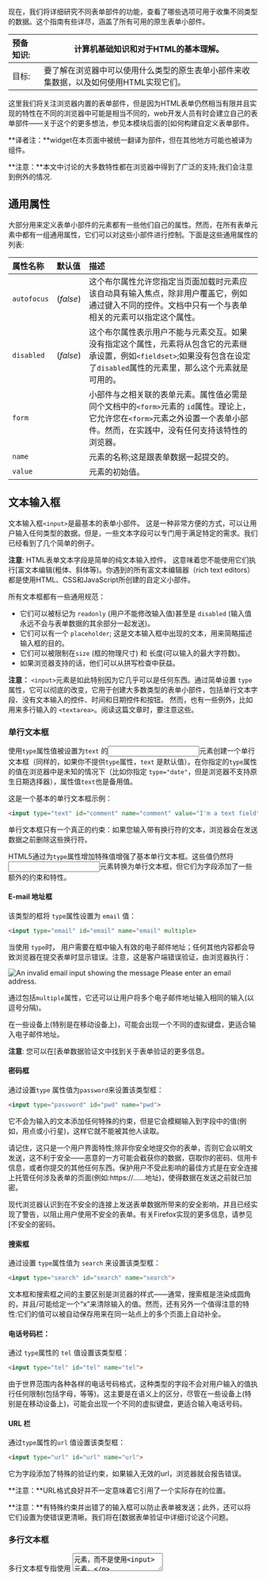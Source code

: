现在，我们将详细研究不同表单部件的功能，查看了哪些选项可用于收集不同类型的数据。这个指南有些详尽，涵盖了所有可用的原生表单小部件。

| 预备知识: | 计算机基础知识和对于HTML的基本理解。 |
| :-------- | ------------------------------------------------------------ |
| 目标:     | 要了解在浏览器中可以使用什么类型的原生表单小部件来收集数据，以及如何使用HTML实现它们。 |

这里我们将关注浏览器内置的表单部件，但是因为HTML表单仍然相当有限并且实现的特性在不同的浏览器中可能是相当不同的，web开发人员有时会建立自己的表单部件——关于这个的更多想法，参见本模块后面的[如何构建自定义表单部件。

**译者注：**widget在本页面中被统一翻译为部件，但在其他地方可能也被译为组件。

**注意：**本文中讨论的大多数特性都在浏览器中得到了广泛的支持;我们会注意到例外的情况.

## 通用属性

大部分用来定义表单小部件的元素都有一些他们自己的属性。然而，在所有表单元素中都有一组通用属性，它们可以对这些小部件进行控制。下面是这些通用属性的列表:

| 属性名称    | 默认值    | 描述                                                         |
| :---------- | :-------- | :----------------------------------------------------------- |
| `autofocus` | (*false*) | 这个布尔属性允许您指定当页面加载时元素应该自动具有输入焦点，除非用户覆盖它，例如通过键入不同的控件。文档中只有一个与表单相关的元素可以指定这个属性。 |
| `disabled`  | (*false*) | 这个布尔属性表示用户不能与元素交互。如果没有指定这个属性，元素将从包含它的元素继承设置，例如`<fieldset>`;如果没有包含在设定了`disabled`属性的元素里，那么这个元素就是可用的。 |
| `form`      |           | 小部件与之相关联的表单元素。属性值必需是同个文档中的`<form>`元素的 `id`属性。理论上，它允许您在`<form>`元素之外设置一个表单小部件。然而，在实践中，没有任何支持该特性的浏览器。 |
| `name`      |           | 元素的名称;这是跟表单数据一起提交的。                        |
| `value`     |           | 元素的初始值。                                               |

## 文本输入框

文本输入框`<input>`是最基本的表单小部件。 这是一种非常方便的方式，可以让用户输入任何类型的数据。但是，一些文本字段可以专门用于满足特定的需求。我们已经看到了几个简单的例子。

**注意**: HTML表单文本字段是简单的纯文本输入控件。 这意味着您不能使用它们执行[富文本编辑(粗体、斜体等)。你遇到的所有富文本编辑器（rich text editors）都是使用HTML、CSS和JavaScript所创建的自定义小部件。

所有文本框都有一些通用规范：

- 它们可以被标记为 `readonly` (用户不能修改输入值)甚至是 `disabled` (输入值永远不会与表单数据的其余部分一起发送)。
- 它们可以有一个 `placeholder`; 这是文本输入框中出现的文本，用来简略描述输入框的目的。
- 它们可以被限制在`size` (框的物理尺寸) 和 长度(可以输入的最大字符数)。
- 如果浏览器支持的话，他们可以从拼写检查中获益。

**注意：** `<input>`元素是如此特别因为它几乎可以是任何东西。通过简单设置 `type` 属性，它可以彻底的改变，它用于创建大多数类型的表单小部件，包括单行文本字段、没有文本输入的控件、时间和日期控件和按钮。 然而，也有一些例外，比如用来多行输入的 `<textarea>`。阅读这篇文章时，要注意这些。

### 单行文本框



使用`type`属性值被设置为`text` 的<input>元素创建一个单行文本框（同样的，如果你不提供`type`属性，`text` 是默认值）。在你指定的`type`属性的值在浏览器中是未知的情况下（比如你指定 `type="date"`，但是浏览器不支持原生日期选择器），属性值`text`也是备用值。



这是一个基本的单行文本框示例：

```html
<input type="text" id="comment" name="comment" value="I'm a text field">
```

单行文本框只有一个真正的约束：如果您输入带有换行符的文本，浏览器会在发送数据之前删除这些换行符。



HTML5通过为`type`属性增加特殊值增强了基本单行文本框。这些值仍然将<input>元素转换为单行文本框，但它们为字段添加了一些额外的约束和特性。

#### E-mail 地址框

该类型的框将 `type`属性设置为 `email` 值：

```html
<input type="email" id="email" name="email" multiple>
```

当使用 `type`时， 用户需要在框中输入有效的电子邮件地址；任何其他内容都会导致浏览器在提交表单时显示错误。注意，这是客户端错误验证，由浏览器执行：

![An invalid email input showing the message Please enter an email address.](https://mdn.mozillademos.org/files/14781/email-invalid.png)

通过包括`multiple`属性，它还可以让用户将多个电子邮件地址输入相同的输入(以逗号分隔)。

在一些设备上(特别是在移动设备上)，可能会出现一个不同的虚拟键盘，更适合输入电子邮件地址。

**注意**: 您可以在[表单数据验证文中找到关于表单验证的更多信息。

#### 密码框

通过设置`type` 属性值为`password`来设置该类型框：

```html
<input type="password" id="pwd" name="pwd">
```

它不会为输入的文本添加任何特殊的约束，但是它会模糊输入到字段中的值(例如，用点或小行星)，这样它就不能被其他人读取。

请记住，这只是一个用户界面特性;除非你安全地提交你的表单，否则它会以明文发送，这不利于安全——恶意的一方可能会截获你的数据，窃取你的密码、信用卡信息，或者你提交的其他任何东西。保护用户不受此影响的最佳方式是在安全连接上托管任何涉及表单的页面(例如:https://……地址)，使得数据在发送之前就已加密。

现代浏览器认识到在不安全的连接上发送表单数据所带来的安全影响，并且已经实现了警告，以阻止用户使用不安全的表单。有关Firefox实现的更多信息，请参见[不安全的密码。

#### 搜索框

通过设置 `type`属性值为 `search` 来设置该类型框：

```html
<input type="search" id="search" name="search">
```

文本框和搜索框之间的主要区别是浏览器的样式——通常，搜索框是渲染成圆角的，并且/可能给定一个“x”来清除输入的值。然而，还有另外一个值得注意的特性:它们的值可以被自动保存用来在同一站点上的多个页面上自动补全。



#### 电话号码栏：

通过 `type`属性的 `tel` 值设置该类型框：

```html
<input type="tel" id="tel" name="tel">
```

由于世界范围内各种各样的电话号码格式，这种类型的字段不会对用户输入的值执行任何限制(包括字母，等等)。这主要是在语义上的区分，尽管在一些设备上(特别是在移动设备上)，可能会出现一个不同的虚拟键盘，更适合输入电话号码。

#### URL 栏

通过`type`属性的`url` 值设置该类型框：

```html
<input type="url" id="url" name="url">
```

它为字段添加了特殊的验证约束，如果输入无效的url，浏览器就会报告错误。

**注意：**URL格式良好并不一定意味着它引用了一个实际存在的位置。

**注意：**有特殊约束并出错了的输入框可以防止表单被发送；此外，还可以将它们设置为使错误更清晰。我们将在[数据表单验证中详细讨论这个问题。

### 多行文本框



多行文本框专指使用 <textarea>元素，而不是使用<input> 元素。

```html
<textarea cols="30" rows="10"></textarea>
```

textarea和常规的单行文本字段之间的主要区别是，允许用户输入包含硬换行符(即按回车)的文本。

注意到在大多数浏览器中，文本区域在右下角有一个拖放操作，允许用户调整它的大小。这种调整能力可以通过使用[CSS设置文本区域的`resize`性质为 `none` 来关闭。

**<textarea>** 还接受了一些额外的属性，以控制它在几行代码中呈现的效果 (除此以外还有其他几个)：

**<textarea>** 元素属性

| 属性名 | 默认值 | 描述                                                 |
| :----- | :----- | :--------------------------------------------------- |
| `cols` | `20`   | 文本控件的可见宽度，平均字符宽度。                   |
| `rows` |        | 控制的可见文本行数。                                 |
| `wrap` | `soft` | 表示控件是如何包装文本的。可能的值：`hard` 或 `soft` |

注意，**<textarea>**元素与<input>元素的编写略有不同。<input>元素是一个空元素，这意味着它不能包含任何子元素。另一方面，**<textarea>** 元素是一个常规元素，可以包含文本内容的子元素。

这里有两个关键点需要注意：

- 如果您想为<input>元素定义一个默认值，那么您必须使用`value`属性;另一方面，对于**<textarea>** 元素，只需要将默认的文本放在起始标记和**<textarea>** 的结束标记之间。
- 因为它的本质， **<textarea>** 元素只接受文本内容；这意味着将任何HTML内容入**<textarea>** 中都呈现为纯文本内容。

## 下拉内容

下拉窗口小部件是一种简单的方法，可以让用户选择众多选项中的一个，而不需要占用用户界面的太多空间。HTML有两种类型的下拉内容:**select box**和**autocomplete box**。在这两种情况下，交互都是相同的——一旦控件被激活，浏览器就会显示用户可以选择的值列表

### 选择框



一个选择框是用<select>元素创建的，其中有一个或多个<option>元素作为子元素，每个元素都指定了其中一个可能的值。

```html
<select id="simple" name="simple">
  <option>Banana</option>
  <option>Cherry</option>
  <option>Lemon</option>
</select>
```

如果需要，可以使用`selected`属性在所需的<option>元素上设置选择框的默认值---在页面加载时会默认选择该选项。<option>元素也可以嵌套在<optgroup>元素中，以创建视觉关联的组值：

```html
<select id="groups" name="groups">
  <optgroup label="fruits">
    <option>Banana</option>
    <option selected>Cherry</option>
    <option>Lemon</option>
  </optgroup>
  <optgroup label="vegetables">
    <option>Carrot</option>
    <option>Eggplant</option>
    <option>Potato</option>
  </optgroup>
</select>
```



如果一个<option>元素设置了`value`属性，那么当提交表单时该属性的值就会被发送。如果忽略了`value`属性，则使用<option>元素的内容作为选择框的值。

在<optgroup>元素中，`label`属性显示在值之前，但即使它看起来有点像一个选项，它也不是可选的。

### 多选选择框



默认情况下，选择框只允许用户选择一个值。通过将`multiple`属性添加到<select>元素，您可以允许用户通过操作系统提供的默认机制来选择几个值。 (如， 同时按下 Cmd/Ctrl 并点击多个值).

注意：在多个选项选择框的情况下，选择框不再显示值为下拉内容——相反，它们都显示在一个列表中。

```html
<select multiple id="multi" name="multi">
  <option>Banana</option>
  <option>Cherry</option>
  <option>Lemon</option>
</select>
```



**注意：**所有支持<select> 元素的浏览器也支持 `multiple` 。

### 自动补全输入框



您可以使用<datalist>元素来为表单小部件提供建议的、自动完成的值，并使用一些`<option>`子元素来指定要显示的值。

然后使用`list`属性将数据列表绑定到一个文本框(通常是一个<input>元素)。

一旦数据列表与表单小部件相关联，它的选项用于自动完成用户输入的文本;通常，这是作为一个下拉框提供给用户的，匹配在输入框中输入了的内容。

```html
<label for="myFruit">What's your favorite fruit?</label>
<input type="text" name="myFruit" id="myFruit" list="mySuggestion">
<datalist id="mySuggestion">
  <option>Apple</option>
  <option>Banana</option>
  <option>Blackberry</option>
  <option>Blueberry</option>
  <option>Lemon</option>
  <option>Lychee</option>
  <option>Peach</option>
  <option>Pear</option>
</datalist>
```

**注意：** 根据[HTML规范](http://www.w3.org/TR/html5/common-input-element-attributes.html#attr-input-list)，`list` 属性和<datalist>元素元素可以用于任何需要用户输入的小部件。但是，除了文本控件外(例如颜色或日期)，还不清楚它会如何工作，不同的浏览器在不同的情况下会有不同的表现。正因为如此，除了文本字段以外，要小心使用这个特性。

#### 数据列表支持和后备

<datalist>元素是HTML表单的最新补充，因此浏览器的支持比我们之前看到的要少一些。最值得注意的是，它在版本小于10的IE中不受支持，同时在版本小于12的Safari中不受支持。

为了处理这个问题，这里有一个小技巧，可以为这些浏览器提供一个不错的备用：

```html
<label for="myFruit">What is your favorite fruit? (With fallback)</label>
<input type="text" id="myFruit" name="fruit" list="fruitList">
    
<datalist id="fruitList">
  <label for="suggestion">or pick a fruit</label>
  <select id="suggestion" name="altFruit">
    <option>Apple</option>
    <option>Banana</option>
    <option>Blackberry</option>
    <option>Blueberry</option>
    <option>Lemon</option>
    <option>Lychee</option>
    <option>Peach</option>
    <option>Pear</option>
  </select>
</datalist>
```

支持<datalist>元素的浏览器将忽略所有不是<option>元素的元素，并按照预期工作。另一方面，不支持<datalist>元素的浏览器将显示标签和选择框。当然，还有其他方法可以处理对<datalist>元素支持的不足，但这是最简单的(其他方法往往需要JavaScript)。

## 可选中项

可选中项是可以通过单击它们来更改状态的小部件。有两种可选中项：复选框和单选按钮。两者都使用`checked`属性，以指示该部件的默认状态: "选中"或"未选中"。

值得注意的是，这些小部件与其他表单小部件不一样。对于大多数表单部件，一旦表单提交，所有具有`name`属性的小部件都会被发送，即使没有任何值被填。对于可选中项，只有在勾选时才发送它们的值。如果他们没有被勾选，就不会发送任何东西，甚至连他们的名字也没有。

为了获得最大的可用性和可访问性，建议您在<fieldset>中包围每个相关项目的列表，并使用<legend>提供对列表的全面描述。每个单独的<label>/<input>元素都应该包含在它自己的列表项中(或者类似的)。正如在示例中显示的。

您还需要为这些类型的输入提供`value`属性，如果您想让它们具有意义——如果没有提供任何值，则复选框和单选按钮被赋予一个 `on`值。

### 复选框



使用`type`属性值为`checkbox`的 <input>元素来创建一个复选框。

```html
<input type="checkbox" checked id="carrots" name="carrots" value="carrots">
```

包含`checked`属性使复选框在页面加载时自动被选中。



### 单选按钮



使用`type`属性值为`radio`的 <input>元素来创建一个单选按钮。

```html
<input type="radio" checked id="soup" name="meal">
```

几个单选按钮可以连接在一起。如果它们的`name`属性共享相同的值，那么它们将被认为属于同一组的按钮。同一组中只有一个按钮可以同时被选；这意味着当其中一个被选中时，所有其他的都将自动未选中。如果没有选中任何一个，那么整个单选按钮池就被认为处于未知状态，并且没有以表单的形式发送任何值。

```html
<fieldset>
  <legend>What is your favorite meal?</legend>
  <ul>
    <li>
      <label for="soup">Soup</label>
      <input type="radio" checked id="soup" name="meal" value="soup">
    </li>
    <li>
      <label for="curry">Curry</label>
      <input type="radio" id="curry" name="meal" value="curry">
    </li>
    <li>
      <label for="pizza">Pizza</label>
      <input type="radio" id="pizza" name="meal" value="pizza">
    </li>
  </ul>
</fieldset>
```



## 按钮

在HTML表单中，有三种按钮：

- Submit

  将表单数据发送到服务器。对于<button>元素, 省略 `type` 属性 (或是一个无效的 `type` 值) 的结果就是一个提交按钮.

- Reset

  将所有表单小部件重新设置为它们的默认值。

- Anonymous

  没有自动生效的按钮，但是可以使用JavaScript代码进行定制。

使用<button>元素或者<input>元素来创建一个按钮。`type`属性的值指定显示什么类型的按钮。

### submit



```html
<button type="submit">
    This a <br><strong>submit button</strong>
</button>

<input type="submit" value="This is a submit button">
```

### reset



```html
<button type="reset">
    This a <br><strong>reset button</strong>
</button>

<input type="reset" value="This is a reset button">
```

### button



```html
<button type="button">
    This an <br><strong>anonymous button</strong>
</button>

<input type="button" value="This is an anonymous button">
```

不管您使用的是<button>元素还是<input>元素，按钮的行为都是一样的。然而，有一些显著的不同之处：

- 从示例中可以看到，<button>元素允许您在它们的标签中使用HTML内容，这些内容被插入到打开和关闭<button>标签中。另一方面，<input>元素是空元素;它们的标签插入在`value`属性中，因此只接受纯文本内容。
- 使用<button>元素，可以有一个不同于按钮标签的值(通过设置`value`中的属性值)。这在IE 8之前的版本中是不可靠的。



从技术上讲，使用<button>元素或<input>元素定义的按钮几乎没有区别。唯一值得注意的区别是按钮本身的标签。在<input>元素中，标签只能是字符数据，而在<button>元素中，标签可以是HTML，因此可以相应地进行样式化。

## 高级表单部件

在本节中，我们将介绍那些让用户输入复杂或不寻常数据的小部件。这包括精确的或近似的数字，日期和时间，或颜色。

### 数字

用于数字的小部件是用`type`属性设置为`number`<input>的元素创建的。这个控件看起来像一个文本框，但是只允许浮点数，并且通常提供一些按钮来增加或减少小部件的值。

也可以：

- 通过设置`min`和`max`属性来约束该值。
- 通过设置`step`属性来指定增加和减少按钮更改小部件的步进值大小。

#### 例子

```html
<input type="number" name="age" id="age" min="1" max="10" step="2">
```

这将创建一个数字小部件，其值被限制为1到10之间的任何值，而其增加和减少按钮的步进值将更改为2。

在10以下的Internet Explorer版本中不支持`number` 输入。

### 滑块



另一种选择数字的方法是使用滑块。从视觉上讲，滑块没有文本字段准确，因此它们被用来选择一个确切值并不重要的数字。

滑块是通过把<input>元素的`type`属性值设置为`range`来创建的。正确配置滑块是很重要的；为了达到这个目的，我们强烈建议您设置`min`、`max`和`step`属性。

#### 例子

```html
<input type="range" name="beans" id="beans" min="0" max="500" step="10">
```

这个例子创建了一个滑块，它可能的值在0到500之间，而它的递增/递减按钮以+10和-10来改变值。

滑块的一个问题是，它们不提供任何形式的视觉反馈，以了解当前的值是什么。您需要使用JavaScript来添加这一点，但这相对来说比较容易。在本例中，我们添加了一个空的`<span>`元素，其中我们将写入滑块的当前值，并随着更改实时更新它。

```html
<label for="beans">How many beans can you eat?</label>
<input type="range" name="beans" id="beans" min="0" max="500" step="10">
<span class="beancount"></span>
```

可以使用一些简单的JavaScript实现

```js
var beans = document.querySelector('#beans');
var count = document.querySelector('.beancount');

count.textContent = beans.value;

beans.oninput = function() {
  count.textContent = beans.value;
}
```

这里我们将对范围输入值和span的引用存储在两个变量里，然后我们立即将span的`textContent`设置为输入的当前`value`。最后，我们设置了一个`oninput`事件处理程序，以便每次移动范围滑块时，都会将span `textContent`更新为新的输入值。

在10以下的Internet Explorer版本中不支持`range` 。

### 日期时间选择器



对于web开发人员来说，收集日期和时间值一直是一场噩梦。HTML5通过提供一种特殊的控制来处理这种特殊的数据，从而带来了一些增强。

使用<input>元素和一个适当的值的`type`属性来创建日期和时间控制，这取决于您是否希望收集日期、时间或两者都。

#### `本地时间`

这将创建一个小部件来显示和选择一个日期，但是没有任何特定的时区信息。

```html
<input type="datetime-local" name="datetime" id="datetime">
```

#### `月`

这就创建了一个小部件来显示和挑选一个月。

```html
<input type="month" name="month" id="month">
```

#### 时间

这将创建一个小部件来显示并选择一个时间值。

```html
<input type="time" name="time" id="time">
```

#### `星期`

这将创建一个小部件来显示并挑选一个星期号和它的年份。

```html
<input type="week" name="week" id="week">
```

所有日期和时间控制都可以使用`min`和`max`属性来约束。

```html
<label for="myDate">When are you available this summer?</label>
<input type="date" name="myDate" min="2013-06-01" max="2013-08-31" id="myDate">
```

警告——日期和时间窗口小部件仍然很不受支持。目前，Chrome、Edge和Opera都支持它们，但IE浏览器没有支持，Firefox和Safari对这些都没有太大的支持。

### 拾色器



颜色总是有点难处理。有很多方式来表达它们:RGB值(十进制或十六进制)、HSL值、关键字等等。颜色小部件允许用户在文本和可视的方式中选择颜色。

一个颜色小部件是使用`type`属性设置为值`color`<input>的元素创建的。

```html
<input type="color" name="color" id="color">
```

警告——并不是所有浏览器都支持拾色器。IE中没有支持，Safari目前也不支持它。其他主要的浏览器都支持它。

## 其他小部件

还有一些其他的小部件由于它们非常特殊的行为而不能很容易地分类，但是它们仍然非常有用。

### 文件选择器



HTML表单能够将文件发送到服务器；在[发送和检索表单数据的文章中详细描述了这个特定的操作。文件选择器小部件是用户如何选择一个或多个文件来发送的。

要创建一个文件选择器小部件，您可以使用<input>元素，将它的`type`属性设置为`file`。被接受的文件类型可以使用`accept`属性来约束。此外，如果您想让用户选择多个文件，那么可以通过添加`multiple`属性来实现。

#### 例子

在本例中，创建一个文件选择器，请求图形图像文件。在本例中，允许用户选择多个文件。

```html
<input type="file" name="file" id="file" accept="image/*" multiple>
```

### 隐藏内容



有时候，由于为了方便技术原因，有些数据是用表单发送的，但不显示给用户。要做到这一点，您可以在表单中添加一个不可见的元素。要做到这一点，需要使用<input>将它的`type`属性设置为`hidden`值。

如果您创建了这样一个元素，就需要设置它的`name`和`value`属性：

```html
<input type="hidden" id="timestamp" name="timestamp" value="1286705410">
```

### 图像按钮



图像按钮控件是一个与<img>元素完全相同的元素，除了当用户点击它时，它的行为就像一个提交按钮(见上面)。

图像按钮是使用`type`属性值设置为`image`<input>的元素创建的。这个元素支持与`<img>`元素相同的属性，和其他表单按钮支持的所有属性。

```html
<input type="image" alt="Click me!" src="my-img.png" width="80" height="30" />
```

如果使用图像按钮来提交表单，这个小部件不会提交它的值；相反，提交的是在图像上单击处的X和Y坐标(坐标是相对于图像的，这意味着图像的左上角表示坐标0，0)，坐标被发送为两个键/值对：

- X值键是`name`属性的值，后面是字符串“.x”。
- Y值键是`name`属性的值，后面是字符串“.y”。

例如，当您点击这个小部件的图像时，您将被发送到一个URL，如下所显示的

```html
http://foo.com?pos.x=123&pos.y=456
```

这是构建“热图”的一种非常方便的方式。如何发送和检索这些值在[发送和检索表单数据文章中详细说明。

### 仪表和进度条



仪表和进度条是数值的可视化表示。

#### 进度条

一个进度条表示一个值，它会随着时间的变化而变化到最大的值，这个值由`max`属性指定。这样的一个bar是使用<progress>元素创建的。

```html
<progress max="100" value="75">75/100</progress>
```

这是为了实现任何需要进度报告的内容，例如下载的总文件的百分比，或者问卷中填写的问题的数量。

<progress>元素中的内容用于不支持该元素的浏览器的回退，以及辅助技术对其朗读。

#### 仪表

一个仪表表示一个固定值，这个值由一个`min`和一个`max`值所界定。这个值是作为一个条形显示的，并且为了知道这个工具条是什么样子的，我们将这个值与其他一些设置值进行比较

- low 和high 

  值范围划分为三个部分：

  - 该范围的较低部分是在`min`和`low`值(包括那些值)之间。
  - 该范围的中间部分是在`low`和`high`值之间(不包括那些值)。
  - 该范围的较高部分是在`high`和`max`值(包括那些值)之间。

- optimum 值定义了<meter>元素的最优值。在与htmlattrxref(“low”、“meter”)和high值的联合中，它定义了该范围的哪个部分是优先的：

  - 如果`optimum`值在较低的范围内，则较低的范围被认为是首选项，中等范围被认为是一般的，而较高的范围被认为是最坏的部分。
  - 如果`optimum`值在该范围的中等部分，则较低的范围被认为是一个一般的，中等范围被认为是优先的部分，而较高的范围也被认为是平均值。
  - 如果`optimum`值在较高的范围内，则较低的范围被认为是最坏的部分，中等范围被认为是一般的部分，较高的范围被认为是优先的部分。

所有实现<meter>元素的浏览器都使用这些值来改变米尺的颜色。

- 如果当前值位于该范围的优先部分，则该条是绿色的。
- 如果当前值位于该范围的平均部分，则该条是黄色的。
- 如果当前值处于最糟糕的范围，则该条是红色的。

这样的一个工具栏是使用<meter>元素创建的。这是用于实现任何类型的仪表，例如一个显示磁盘上使用的总空间的条，当它开始满时，它会变成红色。

```html
<meter min="0" max="100" value="75" low="33" high="66" optimum="50">75</meter>
```

<meter>元素中的内容是不支持该元素的浏览器的回退，以及辅助技术对其发出的声音。

对进度条和仪表的支持是相当不错的，在Internet Explorer中没有支持，但是其他浏览器都可以很好的支持它。